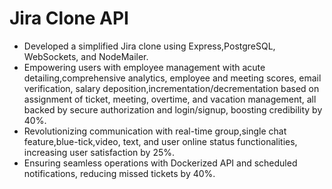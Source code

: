 
# Jira Clone API
 -  Developed a simplified Jira clone using Express,PostgreSQL, WebSockets, and NodeMailer.
 -  Empowering users with employee management with acute detailing,comprehensive analytics, employee and meeting scores, email verification, salary deposition,incrementation/decrementation based on assignment of ticket, meeting, overtime, and vacation management, all backed by secure authorization and login/signup, boosting credibility by 40%.
 -  Revolutionizing communication with real-time group,single chat feature,blue-tick,video, text, and user online status functionalities, increasing user satisfaction by 25%.
 -  Ensuring seamless operations with Dockerized API and scheduled notifications, reducing missed tickets by 40%.